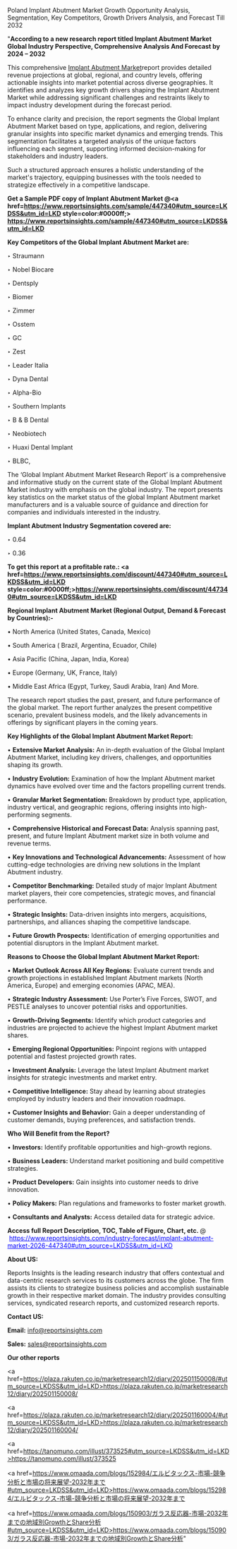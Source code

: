 Poland Implant Abutment Market Growth Opportunity Analysis, Segmentation, Key Competitors, Growth Drivers Analysis, and Forecast Till 2032

"<strong>According to a new research report titled Implant Abutment Market Global Industry Perspective, Comprehensive Analysis And Forecast by 2024 – 2032</strong>

This comprehensive <a href=https://www.reportsinsights.com/sample/447340>Implant Abutment Market</a>report provides detailed revenue projections at global, regional, and country levels, offering actionable insights into market potential across diverse geographies. It identifies and analyzes key growth drivers shaping the Implant Abutment Market while addressing significant challenges and restraints likely to impact industry development during the forecast period.

To enhance clarity and precision, the report segments the Global Implant Abutment Market based on type, applications, and region, delivering granular insights into specific market dynamics and emerging trends. This segmentation facilitates a targeted analysis of the unique factors influencing each segment, supporting informed decision-making for stakeholders and industry leaders.

Such a structured approach ensures a holistic understanding of the market's trajectory, equipping businesses with the tools needed to strategize effectively in a competitive landscape.

<strong>Get a Sample PDF copy of Implant Abutment Market </strong><strong>@<a href=https://www.reportsinsights.com/sample/447340#utm_source=LKDSS&utm_id=LKD style=color:#0000ff;> https://www.reportsinsights.com/sample/447340#utm_source=LKDSS&utm_id=LKD</a></strong></font>

<strong>Key Competitors of the Global Implant Abutment Market are:</strong>

‣ Straumann

‣ Nobel Biocare

‣ Dentsply

‣ Biomer

‣ Zimmer

‣ Osstem

‣ GC

‣ Zest

‣ Leader Italia

‣ Dyna Dental

‣ Alpha-Bio

‣ Southern Implants

‣ B & B Dental

‣ Neobiotech

‣ Huaxi Dental Implant

‣ BLBC,

The ‘Global Implant Abutment Market Research Report’ is a comprehensive and informative study on the current state of the Global Implant Abutment Market industry with emphasis on the global industry. The report presents key statistics on the market status of the global Implant Abutment market manufacturers and is a valuable source of guidance and direction for companies and individuals interested in the industry.

<strong>Implant Abutment Industry Segmentation covered are:</strong>

‣ 0.64

‣ 0.36

<strong>To get this report at a profitable rate.: <a href=https://www.reportsinsights.com/discount/447340#utm_source=LKDSS&utm_id=LKD style=color:#0000ff;>https://www.reportsinsights.com/discount/447340#utm_source=LKDSS&utm_id=LKD</a></strong></font>

<strong>Regional Implant Abutment Market (Regional Output, Demand &amp; Forecast by Countries):-</strong>

• North America (United States, Canada, Mexico)

• South America ( Brazil, Argentina, Ecuador, Chile)

• Asia Pacific (China, Japan, India, Korea)

• Europe (Germany, UK, France, Italy)

• Middle East Africa (Egypt, Turkey, Saudi Arabia, Iran) And More.

The research report studies the past, present, and future performance of the global market. The report further analyzes the present competitive scenario, prevalent business models, and the likely advancements in offerings by significant players in the coming years.

<strong>Key Highlights of the Global Implant Abutment Market Report:</strong>

• <strong>Extensive Market Analysis:</strong> An in-depth evaluation of the Global Implant Abutment Market, including key drivers, challenges, and opportunities shaping its growth.

• <strong>Industry Evolution:</strong> Examination of how the Implant Abutment market dynamics have evolved over time and the factors propelling current trends.

• <strong>Granular Market Segmentation:</strong> Breakdown by product type, application, industry vertical, and geographic regions, offering insights into high-performing segments.

• <strong>Comprehensive Historical and Forecast Data:</strong> Analysis spanning past, present, and future Implant Abutment market size in both volume and revenue terms.

• <strong>Key Innovations and Technological Advancements:</strong> Assessment of how cutting-edge technologies are driving new solutions in the Implant Abutment industry.

• <strong>Competitor Benchmarking:</strong> Detailed study of major Implant Abutment market players, their core competencies, strategic moves, and financial performance.

• <strong>Strategic Insights:</strong> Data-driven insights into mergers, acquisitions, partnerships, and alliances shaping the competitive landscape.

• <strong>Future Growth Prospects:</strong> Identification of emerging opportunities and potential disruptors in the Implant Abutment market.

<strong>Reasons to Choose the Global Implant Abutment Market Report:</strong>

• <strong>Market Outlook Across All Key Regions:</strong> Evaluate current trends and growth projections in established Implant Abutment markets (North America, Europe) and emerging economies (APAC, MEA).

• <strong>Strategic Industry Assessment:</strong> Use Porter’s Five Forces, SWOT, and PESTLE analyses to uncover potential risks and opportunities.

• <strong>Growth-Driving Segments:</strong> Identify which product categories and industries are projected to achieve the highest Implant Abutment market shares.

• <strong>Emerging Regional Opportunities:</strong> Pinpoint regions with untapped potential and fastest projected growth rates.

• <strong>Investment Analysis:</strong> Leverage the latest Implant Abutment market insights for strategic investments and market entry.

• <strong>Competitive Intelligence:</strong> Stay ahead by learning about strategies employed by industry leaders and their innovation roadmaps.

• <strong>Customer Insights and Behavior:</strong> Gain a deeper understanding of customer demands, buying preferences, and satisfaction trends.

<strong>Who Will Benefit from the Report?</strong>

• <strong>Investors:</strong> Identify profitable opportunities and high-growth regions.

• <strong>Business Leaders:</strong> Understand market positioning and build competitive strategies.

• <strong>Product Developers:</strong> Gain insights into customer needs to drive innovation.

• <strong>Policy Makers:</strong> Plan regulations and frameworks to foster market growth.

• <strong>Consultants and Analysts:</strong> Access detailed data for strategic advice.
</ul>
<strong>Access full Report Description, TOC, Table of Figure, Chart, etc. </strong>@  <a href=https://www.reportsinsights.com/industry-forecast/implant-abutment-market-2026-447340#utm_source=LKDSS&utm_id=LKD style=color:#0000ff;>https://www.reportsinsights.com/industry-forecast/implant-abutment-market-2026-447340#utm_source=LKDSS&utm_id=LKD</a></font>

<strong><strong>About US</strong>:</strong>

Reports Insights is the leading research industry that offers contextual and data-centric research services to its customers across the globe. The firm assists its clients to strategize business policies and accomplish sustainable growth in their respective market domain. The industry provides consulting services, syndicated research reports, and customized research reports.

<strong>Contact US:</strong>

<p class=""""><b>Email:</b> <a href=mailto:info@reportsinsights.com>info@reportsinsights.com</a></p>
<p class=""""><b>Sales:</b> <a href=mailto:sales@reportsinsights.com>sales@reportsinsights.com</a></p>

<strong>Our other reports</strong>

<a href=https://plaza.rakuten.co.jp/marketresearch12/diary/202501150008/#utm_source=LKDSS&utm_id=LKD>https://plaza.rakuten.co.jp/marketresearch12/diary/202501150008/</a>

<a href=https://plaza.rakuten.co.jp/marketresearch12/diary/202501160004/#utm_source=LKDSS&utm_id=LKD>https://plaza.rakuten.co.jp/marketresearch12/diary/202501160004/</a>

<a href=https://tanomuno.com/illust/373525#utm_source=LKDSS&utm_id=LKD>https://tanomuno.com/illust/373525</a>

<a href=https://www.omaada.com/blogs/152984/エルビタックス-市場-競争分析と市場の将来展望-2032年まで#utm_source=LKDSS&utm_id=LKD>https://www.omaada.com/blogs/152984/エルビタックス-市場-競争分析と市場の将来展望-2032年まで</a>

<a href=https://www.omaada.com/blogs/150903/ガラス反応器-市場-2032年までの地域別GrowthとShare分析#utm_source=LKDSS&utm_id=LKD>https://www.omaada.com/blogs/150903/ガラス反応器-市場-2032年までの地域別GrowthとShare分析</a>"
